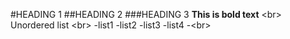 #HEADING 1
##HEADING 2
###HEADING 3
**This is bold text**
<br\>
Unordered list
<br\>
-list1
-list2
-list3
-list4
-<br\>
